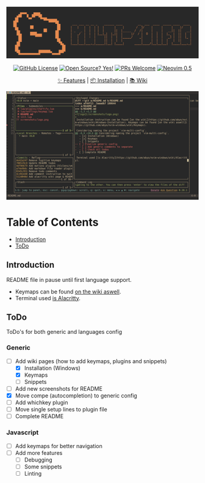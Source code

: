 ![logo](/screenshots/logo.png)
<div align="center">
  <a href="https://github.com/abyo/nvim-windows/blob/main/LICENSE"><img src="https://img.shields.io/github/license/abyo/nvim-windows" alt="GitHub License"></a>
  <a href="https://github.com/abyo/nvim-windows"><img src="https://badgen.net/badge/Open%20Source%20%3F/Yes%21/blue?icon=github" alt="Open Source? Yes!"></a>
  <a href="http://makeapullrequest.com"><img src="https://img.shields.io/badge/PRs-welcome-brightgreen.svg?style=flat-square" alt="PRs Welcome"></a>
  <a href="https://github.com/neovim/neovim/wiki/Installing-Neovim"><img src="https://img.shields.io/badge/Neovim-0.5-green" alt="Neovim 0.5"></a>
  <p></p>
	<a href="https://github.com/abyo/nvim-windows/#features">✨ Features</a>
  <span> | </span>
	<a href="https://github.com/abyo/nvim-windows/wiki/Windows-Installation">📦 Installation</a>
  <span> | </span>
	<a href="https://github.com/abyo/nvim-windows/wiki/">📚 Wiki</a>
  <p></p>
</div>

![lazygit](/screenshots/lazygit.png)

# Table of Contents <!-- omit in toc -->

- [Introduction](#introduction)
- [ToDo](#todo)

## Introduction

README file in pause until first language support.

- Keymaps can be found [on the wiki aswell](https://github.com/abyo/nvim-windows/wiki/Keymaps).
- Terminal used [is Alacritty](https://github.com/abyo/nvim-windows/wiki/Alacritty).

## ToDo

ToDo's for both generic and languages config

### Generic

- [ ] Add wiki pages (how to add keymaps, plugins and snippets)
  - [x] Installation (Windows)
  - [x] Keymaps
  - [ ] Snippets
- [ ] Add new screenshots for README
- [x] Move compe (autocompletion) to generic config
- [ ] Add whichkey plugin
- [ ] Move single setup lines to plugin file
- [ ] Complete README

### Javascript

- [ ] Add keymaps for better navigation
- [ ] Add more features
  - [ ] Debugging
  - [ ] Some snippets
  - [ ] Linting

